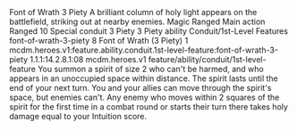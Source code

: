 <ability>
  <name>Font of Wrath</name>
  <cost>3 Piety</cost>
  <flavor>A brilliant column of holy light appears on the battlefield, striking out at nearby enemies.</flavor>
  <keywords>
    <keyword>Magic</keyword>
    <keyword>Ranged</keyword>
  </keywords>
  <type>Main action</type>
  <distance>Ranged 10</distance>
  <target>Special</target>
  <metadata>
    <class>conduit</class>
    <cost>3 Piety</cost>
    <cost_amount>3</cost_amount>
    <cost_resource>Piety</cost_resource>
    <feature_type>ability</feature_type>
    <file_dpath>Conduit/1st-Level Features</file_dpath>
    <item_id>font-of-wrath-3-piety</item_id>
    <item_index>8</item_index>
    <item_name>Font of Wrath (3 Piety)</item_name>
    <level>1</level>
    <scc>mcdm.heroes.v1:feature.ability.conduit.1st-level-feature:font-of-wrath-3-piety</scc>
    <scdc>1.1.1:14.2.8.1:08</scdc>
    <source>mcdm.heroes.v1</source>
    <type>feature/ability/conduit/1st-level-feature</type>
  </metadata>
  <effects>
    <effect type="mundane">You summon a spirit of size 2 who can&apos;t be harmed, and who appears in an unoccupied space within distance. The spirit lasts until the end of your next turn. You and your allies can move through the spirit&apos;s space, but enemies can&apos;t. Any enemy who moves within 2 squares of the spirit for the first time in a combat round or starts their turn there takes holy damage equal to your Intuition score.</effect>
  </effects>
</ability>
